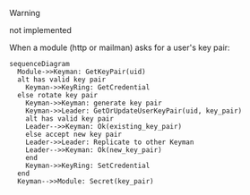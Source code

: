 > [!WARNING]
> not implemented

When a module (http or mailman) asks for a user's key pair:

```mermaid
sequenceDiagram
  Module->>Keyman: GetKeyPair(uid)
  alt has valid key pair
    Keyman->>KeyRing: GetCredential
  else rotate key pair
    Keyman->>Keyman: generate key pair
    Keyman->>Leader: GetOrUpdateUserKeyPair(uid, key_pair)
    alt has valid key pair
    Leader-->>Keyman: Ok(existing_key_pair)
    else accept new key pair
    Leader->>Leader: Replicate to other Keyman
    Leader-->>Keyman: Ok(new_key_pair)
    end
    Keyman->>KeyRing: SetCredential
  end
  Keyman-->>Module: Secret(key_pair)
```
